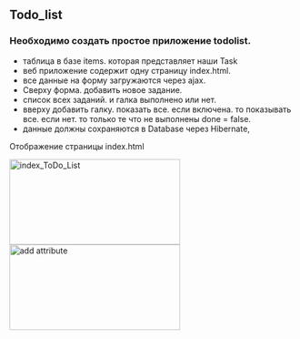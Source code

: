 <style>
 #1 {
            background-color: chocolate;
        }
  #2div {
     width: 100px;	height: 100px; /* Размеры */
     background: #fc0; /* Цвет фона */
     outline: 2px solid #000; /* Чёрная рамка */
     border: 3px solid #fff; /* Белая рамка */
     border-radius: 10px; /* Радиус скругления */
  }
</style>
<div id="1">
<h2>Todo_list</h2>

<h3>Необходимо создать простое приложение todolist.</h3>
<ul>
<li> таблица в базе items. которая представляет наши Task</li>
<li> веб приложение содержит одну страницу index.html. </li>
<li> все данные на форму загружаются через ajax.</li>
<li> Сверху форма. добавить новое задание.</li>
<li> список всех заданий. и галка выполнено или нет.</li>
<li> вверху добавить галку. показать все. если включена. то показывать все. если нет. то только те что не выполнены done = false.</li>
<li> данные должны сохраняются в Database через Hibernate, </li>
</ul>

<div id="2div">
<p>Отображение страницы index.html</p>
<img src="https://github.com/todo.png" alt="index_ToDo_List" width="300px" height="150px">
<img src="https://github.com/alert.png" alt="add attribute" width="300px" height="150px">
</div>
</div>